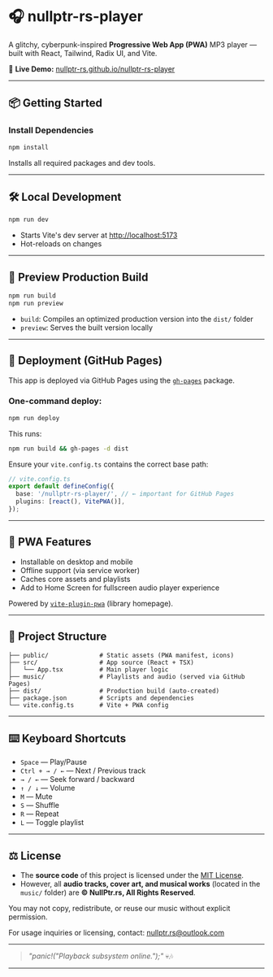 # 🎧 nullptr-rs-player

A glitchy, cyberpunk-inspired **Progressive Web App (PWA)** MP3 player — built with React, Tailwind, Radix UI, and Vite.

🔗 **Live Demo:** [nullptr-rs.github.io/nullptr-rs-player](https://nullptr-rs.github.io/nullptr-rs-player/)

---

## 📦 Getting Started

### Install Dependencies

```bash
npm install
```

Installs all required packages and dev tools.

---

## 🛠️ Local Development

```bash
npm run dev
```

- Starts Vite's dev server at [http://localhost:5173](http://localhost:5173)
- Hot-reloads on changes

---

## 🧪 Preview Production Build

```bash
npm run build
npm run preview
```

- `build`: Compiles an optimized production version into the `dist/` folder
- `preview`: Serves the built version locally

---

## 🚀 Deployment (GitHub Pages)

This app is deployed via GitHub Pages using the [`gh-pages`](https://www.npmjs.com/package/gh-pages) package.

### One-command deploy:

```bash
npm run deploy
```

This runs:

```bash
npm run build && gh-pages -d dist
```

Ensure your `vite.config.ts` contains the correct base path:

```ts
// vite.config.ts
export default defineConfig({
  base: '/nullptr-rs-player/', // ← important for GitHub Pages
  plugins: [react(), VitePWA()],
});
```

---

## 📱 PWA Features

- Installable on desktop and mobile
- Offline support (via service worker)
- Caches core assets and playlists
- Add to Home Screen for fullscreen audio player experience

Powered by [`vite-plugin-pwa`](https://vite-pwa-org.netlify.app/) (library homepage).

---

## 📁 Project Structure

```
├── public/              # Static assets (PWA manifest, icons)
├── src/                 # App source (React + TSX)
│   └── App.tsx          # Main player logic
├── music/               # Playlists and audio (served via GitHub Pages)
├── dist/                # Production build (auto-created)
├── package.json         # Scripts and dependencies
└── vite.config.ts       # Vite + PWA config
```

---

## ⌨️ Keyboard Shortcuts

- `Space` — Play/Pause  
- `Ctrl + → / ←` — Next / Previous track  
- `→ / ←` — Seek forward / backward  
- `↑ / ↓` — Volume  
- `M` — Mute  
- `S` — Shuffle  
- `R` — Repeat  
- `L` — Toggle playlist

---

## ⚖️ License

- The **source code** of this project is licensed under the [MIT License](LICENSE).
- However, all **audio tracks, cover art, and musical works** (located in the `music/` folder) are **© NullPtr.rs, All Rights Reserved**.

You may not copy, redistribute, or reuse our music without explicit permission.

For usage inquiries or licensing, contact: nullptr.rs@outlook.com

---

> _"panic!(\"Playback subsystem online.\");"_ 💀🎶

---
